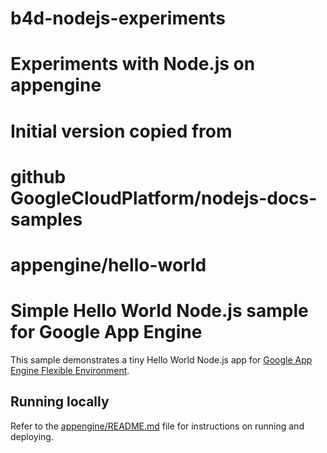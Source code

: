 # b4d-nodejs-experiments
# Experiments with Node.js on appengine
#
# Initial version copied from
# github GoogleCloudPlatform/nodejs-docs-samples
#     appengine/hello-world
# Simple Hello World Node.js sample for Google App Engine

This sample demonstrates a tiny Hello World Node.js app for [Google App Engine Flexible Environment](https://cloud.google.com/appengine).

## Running locally

Refer to the [appengine/README.md](../README.md) file for instructions on
running and deploying.
